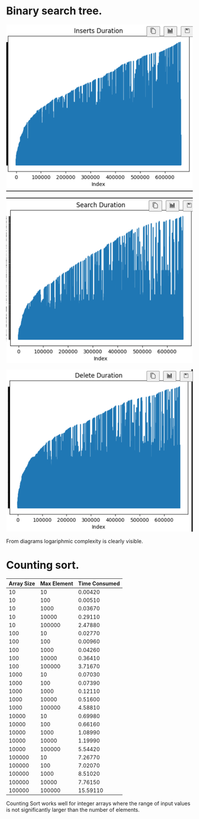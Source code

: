 # Binary search tree.

![Inserts time](https://github.com/ZadokhinDima/counting_sort_and_BSD/blob/main/inserts.png?raw=true)


![Search time](https://github.com/ZadokhinDima/counting_sort_and_BSD/blob/main/searches.png?raw=true)


![Delete time](https://github.com/ZadokhinDima/counting_sort_and_BSD/blob/main/deletes.png?raw=true)

From diagrams logariphmic complexity is clearly visible.

# Counting sort.

| Array Size | Max Element | Time Consumed |
|------------|-------------|---------------|
|10|10|0.00420|
|10|100|0.00510|
|10|1000|0.03670|
|10|10000|0.29110|
|10|100000|2.47880|
|100|10|0.02770|
|100|100|0.00960|
|100|1000|0.04260|
|100|10000|0.36410|
|100|100000|3.71670|
|1000|10|0.07030|
|1000|100|0.07390|
|1000|1000|0.12110|
|1000|10000|0.51600|
|1000|100000|4.58810|
|10000|10|0.69980|
|10000|100|0.66160|
|10000|1000|1.08990|
|10000|10000|1.19990|
|10000|100000|5.54420|
|100000|10|7.26770|
|100000|100|7.02070|
|100000|1000|8.51020|
|100000|10000|7.76150|
|100000|100000|15.59110|


Counting Sort works well for integer arrays where the range of input values is not significantly larger than the number of elements.